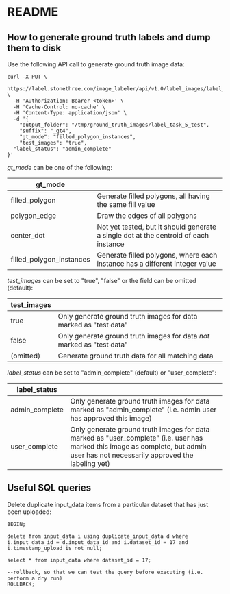 # README

## How to generate ground truth labels and dump them to disk

Use the following API call to generate ground truth image data:

~~~
curl -X PUT \
  https://label.stonethree.com/image_labeler/api/v1.0/label_images/label_task_id/5 \
  -H 'Authorization: Bearer <token>' \
  -H 'Cache-Control: no-cache' \
  -H 'Content-Type: application/json' \
  -d '{
	"output_folder": "/tmp/ground_truth_images/label_task_5_test",
	"suffix": "_gt4",
	"gt_mode": "filled_polygon_instances",
	"test_images": "true",
  "label_status": "admin_complete"
}'
~~~

*gt_mode* can be one of the following:

| gt_mode                   |                                                                                       |
| -------------             |:-------------                                                                         |
| filled_polygon            | Generate filled polygons, all having the same fill value                              |
| polygon_edge              | Draw the edges of all polygons                                                        |
| center_dot                | Not yet tested, but it should generate a single dot at the centroid of each instance  |
| filled_polygon_instances  | Generate filled polygons, where each instance has a different integer value           |

*test_images* can be set to "true", "false" or the field can be omitted (default):

| test_images       |                                                                                       |
| -------------     |:-------------                                                                         |
| true              | Only generate ground truth images for data marked as "test data"                      |
| false             | Only generate ground truth images for data *not* marked as "test data"                |
| (omitted)         | Generate ground truth data for all matching data                                      |

*label_status* can be set to "admin_complete" (default) or "user_complete":

| label_status    |                                                                                       |
| -------------   |:-------------                                                                         |
| admin_complete  | Only generate ground truth images for data marked as "admin_complete" (i.e. admin user has approved this image)   |
| user_complete   | Only generate ground truth images for data marked as "user_complete" (i.e. user has marked this image as complete, but admin user has not necessarily approved the labeling yet)                |

## Useful SQL queries

Delete duplicate input_data items from a particular dataset that has just been uploaded:

~~~
BEGIN;

delete from input_data i using duplicate_input_data d where i.input_data_id = d.input_data_id and i.dataset_id = 17 and i.timestamp_upload is not null;

select * from input_data where dataset_id = 17;

--rollback, so that we can test the query before executing (i.e. perform a dry run)
ROLLBACK;
~~~